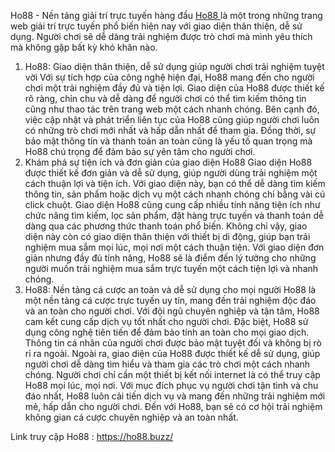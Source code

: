 
Ho88 - Nền tảng giải trí trực tuyến hàng đầu
<a href="https://ho88.buzz/">Ho88 </a> là một trong những trang web giải trí trực tuyến phổ biến hiện nay với giao diện thân thiện, dễ sử
dụng. Người chơi sẽ dễ dàng trải nghiệm được trò chơi mà mình yêu thích mà không gặp bất kỳ khó
khăn nào.
1. Ho88: Giao diện thân thiện, dễ sử dụng giúp người chơi
trải nghiệm tuyệt vời
Với sự tích hợp của công nghệ hiện đại, Ho88 mang đến cho người chơi một trải nghiệm đầy đủ và tiện
lợi. Giao diện của Ho88 được thiết kế rõ ràng, chỉn chu và dễ dàng để người chơi có thể tìm kiếm thông
tin cũng như thao tác trên trang web một cách nhanh chóng.
Bên cạnh đó, việc cập nhật và phát triển liên tục của Ho88 cũng giúp người chơi luôn có những trò chơi
mới nhất và hấp dẫn nhất để tham gia. Đồng thời, sự bảo mật thông tin và thanh toán an toàn cũng là
yếu tố quan trọng mà Ho88 chú trọng để đảm bảo sự yên tâm cho người chơi.
2. Khám phá sự tiện ích và đơn giản của giao diện Ho88
Giao diện Ho88 được thiết kế đơn giản và dễ sử dụng, giúp người dùng trải nghiệm một cách thuận lợi
và tiện ích.
Với giao diện này, bạn có thể dễ dàng tìm kiếm thông tin, sản phẩm hoặc dịch vụ một cách nhanh chóng
chỉ bằng vài cú click chuột.
Giao diện Ho88 cũng cung cấp nhiều tính năng tiện ích như chức năng tìm kiếm, lọc sản phẩm, đặt hàng
trực tuyến và thanh toán dễ dàng qua các phương thức thanh toán phổ biến.
Không chỉ vậy, giao diện này còn có giao diện thân thiện với thiết bị di động, giúp bạn trải nghiệm mua
sắm mọi lúc, mọi nơi một cách thuận tiện.
Với giao diện đơn giản nhưng đầy đủ tính năng, Ho88 sẽ là điểm đến lý tưởng cho những người muốn
trải nghiệm mua sắm trực tuyến một cách tiện lợi và nhanh chóng.
3. Ho88: Nền tảng cá cược an toàn và dễ sử dụng cho mọi
người
Ho88 là một nền tảng cá cược trực tuyến uy tín, mang đến trải nghiệm độc đáo và an toàn cho người
chơi. Với đội ngũ chuyên nghiệp và tận tâm, Ho88 cam kết cung cấp dịch vụ tốt nhất cho người chơi.
Đặc biệt, Ho88 sử dụng công nghệ tiên tiến để đảm bảo tính an toàn cho mọi giao dịch. Thông tin cá
nhân của người chơi được bảo mật tuyệt đối và không bị rò rỉ ra ngoài.
Ngoài ra, giao diện của Ho88 được thiết kế dễ sử dụng, giúp người chơi dễ dàng tìm hiểu và tham gia
các trò chơi một cách nhanh chóng. Người chơi chỉ cần một thiết bị kết nối internet là có thể truy cập
Ho88 mọi lúc, mọi nơi.
Với mục đích phục vụ người chơi tận tình và chu đáo nhất, Ho88 luôn cải tiến dịch vụ và mang đến
những trải nghiệm mới mẻ, hấp dẫn cho người chơi. Đến với Ho88, bạn sẽ có cơ hội trải nghiệm không
gian cá cược chuyên nghiệp và an toàn nhất.

Link truy cập Ho88 : https://ho88.buzz/ 
